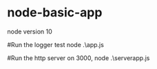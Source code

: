 # node-basic-app

node version 10


#Run the logger test
node .\app.js

#Run the http server on 3000,
node .\serverapp.js